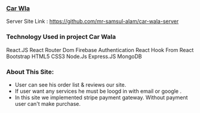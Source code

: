 ### [Car Wla](https://grandentry-6dd61.web.app/)

Server Site Link : https://github.com/mr-samsul-alam/car-wala-server
### Technology Used in project Car Wala

 React.JS
 React Router Dom
 Firebase Authentication
 React Hook From
 React Bootstrap
 HTML5
 CSS3
 Node.Js
 Express.JS
 MongoDB


### About This Site:

-  User can  see his order list & reviews our site.
-  If user want any services he must be loogd in with email or google .
-  In this site we implemented stripe payment gateway. Without payment user can't make  purchase.
